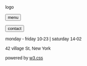 <html>
<title>W3.CSS Template</title>
<meta charset="UTF-8">
<meta name="viewport" content="width=device-width, initial-scale=1">
<link rel="stylesheet" href="https://www.w3schools.com/w3css/4/w3.css">
<link rel="stylesheet" href="https://fonts.googleapis.com/css?family=Raleway">
<style>
body,h1,h5 {font-family: "Raleway", sans-serif}
body, html {height: 100%}
.bgimg {
  background-image: url(images/restaurant.jpg);
  min-height: 100%;
  background-position: center;
  background-size: cover;
}
</style>
<body>

<div class="bgimg w3-display-container w3-text-white">
  <div class="w3-display-middle w3-jumbo">
    <p>logo</p>
  </div>
  <div class="w3-display-topleft w3-container w3-xlarge">
    <p><button onclick="document.getElementById('menu').style.display='block'" class="w3-button w3-black">menu</button></p>
    <p><button onclick="document.getElementById('contact').style.display='block'" class="w3-button w3-black">contact</button></p>
  </div>
  <div class="w3-display-bottomleft w3-container">
    <p class="w3-xlarge">monday - friday 10-23 | saturday 14-02</p>
    <p class="w3-large">42 village St, New York</p>
    <p>powered by <a href="https://www.w3schools.com/w3css/default.asp" target="_blank">w3.css</a></p>
  </div>
</div>

<!-- Menu Modal -->
<div id="menu" class="w3-modal">
  <div class="w3-modal-content w3-animate-zoom">
    <div class="w3-container w3-black w3-display-container">
      <span onclick="document.getElementById('menu').style.display='none'" class="w3-button w3-display-topright w3-large">x</span>
      <h1>Starters</h1>
    </div>
    <div class="w3-container">
      <h5>Tomato Soup <b>$2.50</b></h5>
      <h5>Chicken Salad <b>$3.50</b></h5>
      <h5>Bread and Butter <b>$1.00</b></h5>
    </div>
    <div class="w3-container w3-black">
      <h1>Main Courses</h1>
    </div>
    <div class="w3-container">
      <h5>Grilled Fish and Potatoes <b>$8.50</b></h5>
      <h5>Italian Pizza <b>$5.50</b></h5>
      <h5>Veggie Pasta <b>$4.00</b></h5>
      <h5>Chicken and Potatoes <b>$6.50</b></h5>
      <h5>Deluxe Burger <b>$5.00</b></h5>
    </div>
    <div class="w3-container w3-black">
      <h1>Desserts</h1>
    </div>
    <div class="w3-container">
      <h5>Fruit Salad <b>$2.50</b></h5>
      <h5>Ice cream <b>$2.00</b></h5>
      <h5>Chocolate Cake <b>$4.00</b></h5>
      <h5>Cheese <b>$5.50</b></h5>
    </div>
  </div>
</div>

<!-- Contact Modal -->
<div id="contact" class="w3-modal">
  <div class="w3-modal-content w3-animate-zoom">
    <div class="w3-container w3-black">
      <span onclick="document.getElementById('contact').style.display='none'" class="w3-button w3-display-topright w3-large">x</span>
      <h1>Contact</h1>
    </div>
    <div class="w3-container">
      <p>Reserve a table, ask for today's special or just send us a message:</p>
      <form action="/action_page.php" target="_blank">
        <p><input class="w3-input w3-padding-16 w3-border" type="text" placeholder="Name" required name="Name"></p>
        <p><input class="w3-input w3-padding-16 w3-border" type="number" placeholder="How many people" required name="People"></p>
        <p><input class="w3-input w3-padding-16 w3-border" type="datetime-local" placeholder="Date and time" required name="date" value="2020-11-16T20:00"></p>
        <p><input class="w3-input w3-padding-16 w3-border" type="text" placeholder="Message \ Special requirements" required name="Message"></p>
        <p><button class="w3-button" type="submit">SEND MESSAGE</button></p>
      </form>
    </div>
  </div>
</div>

</body>
</html>
